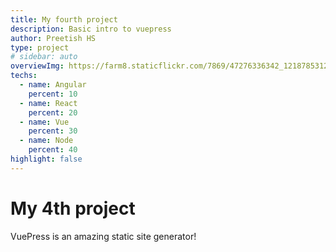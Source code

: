 ```yaml
---
title: My fourth project
description: Basic intro to vuepress
author: Preetish HS
type: project
# sidebar: auto
overviewImg: https://farm8.staticflickr.com/7869/47276336342_1218785312_b.jpg
techs:
  - name: Angular
    percent: 10
  - name: React
    percent: 20
  - name: Vue
    percent: 30
  - name: Node
    percent: 40
highlight: false
---
```


# My 4th project

VuePress is an amazing static site generator!
